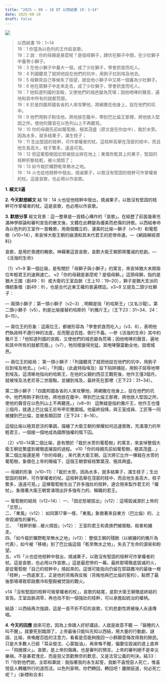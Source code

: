 ```yaml
---
title: "2025 – 08 – 18 QT 以西結書 19：1~14"
date: 2025-08-18
draft: false
---
```


![](/images/qt.jpg)
> 以西結書 19：1~14  
> 19：1 你當為以色列的王作起哀歌，  
> 19：2 說：你的母親是甚麼呢？是個母獅子，蹲伏在獅子中間，在少壯獅子中養育小獅子。  
> 19：3 在他小獅子中養大一個，成了少壯獅子，學會抓食而吃人。  
> 19：4 列國聽見了就把他捉在他們的坑中，用鉤子拉到埃及地去。  
> 19：5 母獅見自己等候失了指望，就從他小獅子中又將一個養為少壯獅子。  
> 19：6 他在眾獅子中走來走去，成了少壯獅子，學會抓食而吃人。  
> 19：7 他知道列國的宮殿，又使他們的城邑變為荒場；因他咆哮的聲音，遍地和其中所有的就都荒廢。  
> 19：8 於是四圍邦國各省的人來攻擊他，將網撒在他身上，捉在他們的坑中。  
> 19：9 他們用鉤子鉤住他，將他放在籠中，帶到巴比倫王那裡，將他放入堅固之所，使他的聲音在以色列山上不再聽見。  
> 19：10 你的母親先前如葡萄樹，極其茂盛（原文是在你血中），栽於水旁。因為水多，就多結果子，滿生枝子；  
> 19：11 生出堅固的枝幹，可作掌權者的杖。這枝幹高舉在茂密的枝中，而且他生長高大，枝子繁多，遠遠可見。  
> 19：12 但這葡萄樹因忿怒被拔出摔在地上；東風吹乾其上的果子，堅固的枝幹折斷枯乾，被火燒燬了；  
> 19：13 如今栽於曠野乾旱無水之地。  
> 19：14 火也從他枝幹中發出，燒滅果子，以致沒有堅固的枝幹可作掌權者的杖。這是哀歌，也必用以作哀歌。



**1. 經文3遍**

**2. 今天默想經文**
結 19：14 火也從他枝幹中發出，燒滅果子，以致沒有堅固的枝幹可作掌權者的杖。這是哀歌，也必用以作哀歌。

**3. 默想分享**
經文背景：這一整章是一首精心構作的「哀歌」。在經歷了前面幾章充滿神學辯論和審判宣告的散文後，文體在此轉變為優美而悲傷的詩歌。以西結奉命為以色列的王室作一首輓歌，用兩個獨立的、淒美的比喻—獅子（v1\~9）和葡萄樹（v10\~14），來哀悼大衛王朝的崩潰和其末代君王的悲慘命運。—《網路解經資料》

哀歌，是用於喪禮的輓歌。神藉著這首哀歌，哀歎大衛王朝即將覆滅的悲劇。—《活潑的生命》

（1）v1\~9 第一個比喻，是有關於「母獅子與小獅子」的寓言，來哀悼猶大末期兩位年輕君王的速興速亡。
v2「你的母親是甚麼呢？是個母獅。」這頭母獅，指的是猶大王國（創49：9）或大衛的王室血脈（王上10：19\~20），獅子是猶大支派的傳統象徵（創49：9），也是古代近東王權的普遍標誌。v3\~9 又提及二頭少壯獅子：

— 兩頭小獅子：第一頭小獅子（v2\~3）, 明顯是指「約哈斯王」（又名沙龍）。第二頭小獅子（v5），則是比喻接替約哈斯的「約雅斤王」（王下23：31\~34、24：8\~15）。

— 兩位王的形象：這兩位王，都被形容為「學會抓食而吃人」（v3、6），表明他們執政時不遵行神的法度，反而壓迫百姓、倒行不義。—參《活潑的生命》其中約雅斤王：「他知道列國的宮殿，又使他們的城邑變為荒場；因他咆哮的聲音，遍地和其中所有的就都荒廢。」（v7），牠同樣變得兇猛，其咆哮聲震動全地，毀壞城邑。

— 兩位王的結局：
第一頭小獅子：「列國聽見了就把他捉在他們的坑中，用鉤子拉到埃及地去。」（v4），「列國」（此處特指埃及）設下陷阱捕捉，用鉤子屈辱地帶到埃及。這清晰地指向約哈斯王，在他的父親約西亞王戰死後，他作王僅3個月，就被埃及法老尼哥二世廢黜，並擄到埃及，最終死在那裡（王下23：31\~34）。

第二頭小獅子：「四圍邦國各省的人來攻擊他，將網撒在他身上，捉在他們的坑中。他們用鉤子鉤住他，將他放在籠中，帶到巴比倫王那裡，將他放入堅固之所，使他的聲音在以色列山上不再聽見。」（v8\~9） 這無疑是指約雅斤王，他作王也僅三個月，就遇上巴比倫王尼布甲尼撒圍城。他最終投降，與王室成員、工匠等一同被擄到巴比倫，並被長期囚禁（王下24：8\~16）。

這個比喻以極其悲涼的筆調，描繪了大衛王朝的榮耀如何迅速衰敗，充滿潛力的年輕君王，一個接一個地成為國際強權的階下囚。

（2）v10\~14第二個比喻，是有關於「栽於水旁的葡萄樹」的寓言，來哀悼整個大衛王朝從繁盛到被徹底摧毀的過程。
v10「你的母親先前如葡萄樹，極其茂盛…」第二個比喻還是用「你的母親」, 來代表大衛王朝。這次將它比作一棵栽在水旁的葡萄樹，象徵在上帝的賜福下，這個王朝曾經枝繁葉茂、極其興盛。

— 母親的形象（v10\~11）：「栽於水旁。因為水多，就多結果子，滿生枝子；生出堅固的枝幹，可作掌權者的杖。這枝幹高舉在茂密的枝中，而且他生長高大，枝子繁多，遠遠可見。」這棵葡萄樹生出了許多強壯的枝幹，適合用來製作君王的「權杖」，象徵著大衛王朝曾湧現出許多強有力的、稱職的君王。

— 葡萄樹的結局（v12\~14）：
一、「因忿怒被拔出」（v12）：這場毀滅源於上帝的「忿怒」。  
二、「東風」（v12）： 如同第17章一樣，「東風」象徵著來自東方（巴比倫）的、上帝毀滅性的審判。  
三、 「枝幹折斷...被火燒毀」（v12）： 王室的君王和貴族們被廢黜、殺害和擄走。  
四、「如今栽於曠野乾旱無水之地」（v13）： 整個王朝的殘餘（以被擄的約雅斤為代表），如今被「移植」到了巴比倫這個「乾旱無水之地」，失去了生命的源泉和盼望。  
五、v15「火也從他枝幹中發出，燒滅果子，以致沒有堅固的枝幹可作掌權者的杖。這是哀歌，也必用以作哀歌。」這是最悲慘的一幕。最終那場徹底毀滅的火，是從葡萄樹「自己的枝幹中」燒起來的。這很可能指向仍留在耶路撒冷的最後一根「枝幹」—西底家王，正是他的背叛與反叛（背叛他與巴比倫的誓約），點燃了最後那場導致耶路撒冷和聖殿被焚毀的戰火。

v14「沒有堅固的枝幹可做掌權者的杖」，哀歌的結尾，是對大衛王朝徹底終結的宣告。王室血脈凋零，再也找不到一個強壯的枝幹，可以承擔起統治的權柄。

結語：以西結再次強調，這是一首不折不扣的哀歌，它的悲劇性將被後人永遠傳唱。

**4. 今天的回應**
說來可悲，因為上帝跟人好好講話，人就是故意不聽 —「裝睡的人叫不醒」。就要死到臨頭了，上帝最後只能叫先知以西結，用大量的行動劇、謎語、比喻，來喚醒百姓的注意力，看看是否能夠挽回一小群願意悔改得救的餘民。只是大多數人已經「耳朵發沈、心蒙脂油」，再來喚不醒，偏要往毀滅的道上直奔—「飛蛾撲火」。哀歌，是上帝的傷痛，也是審判的預言。上帝的審判絕不是幸災樂禍，不是暴君洩忿，而是慈父苦勸無奈的歎息，又是法官公義的判決。結33：11「你對他們說，主耶和華說：我指著我的永生起誓，我斷不喜悅惡人死亡，惟喜悅惡人轉離所行的道而活。以色列家啊，你們轉回，轉回吧！離開惡道，何必死亡呢？」（新標和合本)

